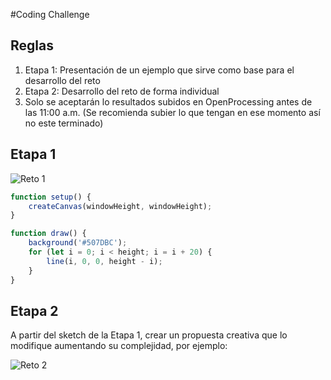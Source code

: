 #Coding Challenge

## Reglas

1. Etapa 1: Presentación de un ejemplo que sirve como base para el desarrollo del reto
2. Etapa 2: Desarrollo del reto de forma individual
3. Solo se aceptarán lo resultados subidos en OpenProcessing antes de las 11:00 a.m. (Se recomienda subier lo que tengan en ese momento así no este terminado)

## Etapa 1

![Reto 1]()

```javascript
function setup() {
	createCanvas(windowHeight, windowHeight);
}

function draw() {
	background('#507DBC');
	for (let i = 0; i < height; i = i + 20) {
		line(i, 0, 0, height - i);
	}
}
```

## Etapa 2

A partir del sketch de la Etapa 1, crear un propuesta creativa que lo modifique aumentando su complejidad, por ejemplo:

![Reto 2]() 
